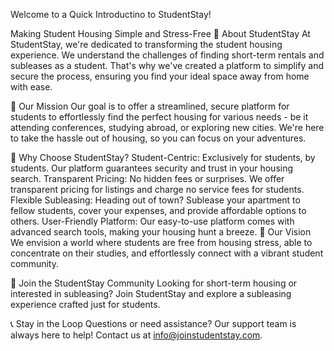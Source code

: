 Welcome to a Quick Introductino to StudentStay!

Making Student Housing Simple and Stress-Free
🏡 About StudentStay
At StudentStay, we're dedicated to transforming the student housing experience. We understand the challenges of finding short-term rentals and subleases as a student. That's why we've created a platform to simplify and secure the process, ensuring you find your ideal space away from home with ease.

🌟 Our Mission
Our goal is to offer a streamlined, secure platform for students to effortlessly find the perfect housing for various needs - be it attending conferences, studying abroad, or exploring new cities. We're here to take the hassle out of housing, so you can focus on your adventures.

🚀 Why Choose StudentStay?
Student-Centric: Exclusively for students, by students. Our platform guarantees security and trust in your housing search.
Transparent Pricing: No hidden fees or surprises. We offer transparent pricing for listings and charge no service fees for students.
Flexible Subleasing: Heading out of town? Sublease your apartment to fellow students, cover your expenses, and provide affordable options to others.
User-Friendly Platform: Our easy-to-use platform comes with advanced search tools, making your housing hunt a breeze.
💭 Our Vision
We envision a world where students are free from housing stress, able to concentrate on their studies, and effortlessly connect with a vibrant student community.

🤝 Join the StudentStay Community
Looking for short-term housing or interested in subleasing? Join StudentStay and explore a subleasing experience crafted just for students.

📞 Stay in the Loop
Questions or need assistance? Our support team is always here to help! Contact us at info@joinstudentstay.com.

